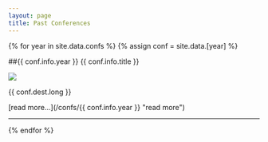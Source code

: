 ```yaml
---
layout: page
title: Past Conferences
---
```


{% for year in site.data.confs %}
{% assign conf = site.data.[year] %}

##{{ conf.info.year }} {{ conf.info.title }} 
 	
<img class="logo logo_in_list" src="/img/{{ conf.info.year }}/conf-logo.png">
 	
{{ conf.dest.long }}

[read more...](/confs/{{ conf.info.year }} "read more")

***

{% endfor %}